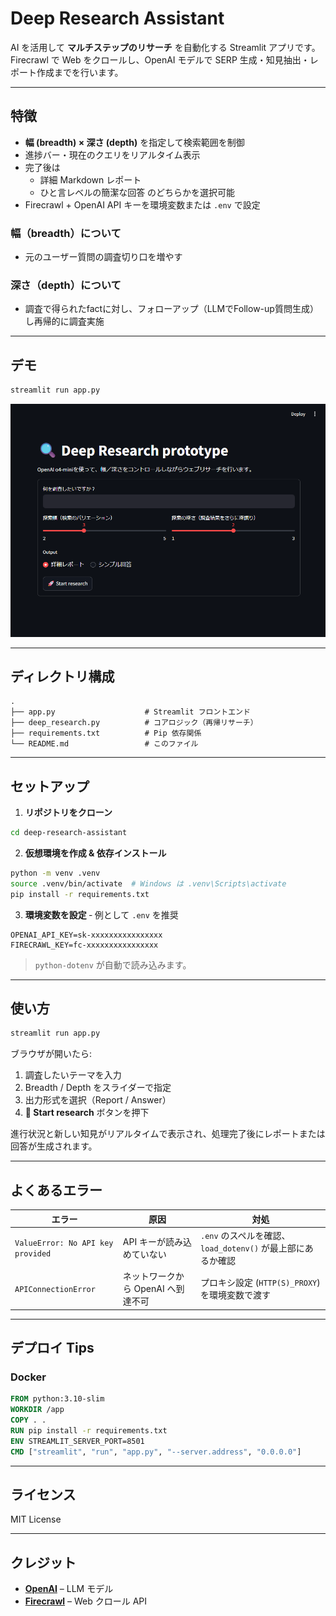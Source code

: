 # Deep Research Assistant

AI を活用して **マルチステップのリサーチ** を自動化する Streamlit アプリです。Firecrawl で Web をクロールし、OpenAI モデルで SERP 生成・知見抽出・レポート作成までを行います。

---

## 特徴

* **幅 (breadth) × 深さ (depth)** を指定して検索範囲を制御
* 進捗バー・現在のクエリをリアルタイム表示
* 完了後は
  * 詳細 Markdown レポート
  * ひと言レベルの簡潔な回答
    のどちらかを選択可能
* Firecrawl + OpenAI API キーを環境変数または `.env` で設定

### 幅（breadth）について
* 元のユーザー質問の調査切り口を増やす

### 深さ（depth）について
* 調査で得られたfactに対し、フォローアップ（LLMでFollow-up質問生成）し再帰的に調査実施

---

## デモ

```bash
streamlit run app.py
```

![Deep Research Prototype](./public/images/demo.png)

---

## ディレクトリ構成

```
.
├── app.py                    # Streamlit フロントエンド
├── deep_research.py          # コアロジック（再帰リサーチ）
├── requirements.txt          # Pip 依存関係
└── README.md                 # このファイル
```

---

## セットアップ

1. **リポジトリをクローン**

```bash
cd deep‑research‑assistant
```

2. **仮想環境を作成 & 依存インストール**

```bash
python -m venv .venv
source .venv/bin/activate  # Windows は .venv\Scripts\activate
pip install -r requirements.txt
```

3. **環境変数を設定**  ‑ 例として `.env` を推奨

```dotenv
OPENAI_API_KEY=sk-xxxxxxxxxxxxxxxx
FIRECRAWL_KEY=fc-xxxxxxxxxxxxxxxx
```

   > `python‑dotenv` が自動で読み込みます。

---

## 使い方

```bash
streamlit run app.py
```

ブラウザが開いたら:

1. 調査したいテーマを入力
2. Breadth / Depth をスライダーで指定
3. 出力形式を選択（Report / Answer）
4. **🚀 Start research** ボタンを押下

進行状況と新しい知見がリアルタイムで表示され、処理完了後にレポートまたは回答が生成されます。

---

## よくあるエラー

| エラー                               | 原因                    | 対処                                        |
| --------------------------------- | --------------------- | ----------------------------------------- |
| `ValueError: No API key provided` | API キーが読み込めていない       | `.env` のスペルを確認、`load_dotenv()` が最上部にあるか確認 |
| `APIConnectionError`              | ネットワークから OpenAI へ到達不可 | プロキシ設定 (`HTTP(S)_PROXY`) を環境変数で渡す         |

---

## デプロイ Tips

### Docker

```Dockerfile
FROM python:3.10-slim
WORKDIR /app
COPY . .
RUN pip install -r requirements.txt
ENV STREAMLIT_SERVER_PORT=8501
CMD ["streamlit", "run", "app.py", "--server.address", "0.0.0.0"]
```

---

## ライセンス

MIT License

---

## クレジット

* **[OpenAI](https://openai.com/)** – LLM モデル
* **[Firecrawl](https://firecrawl.dev/)** – Web クロール API
